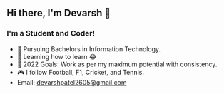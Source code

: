 ## Hi there, I'm Devarsh 👋

### I'm a Student and Coder!
- 📖 Pursuing Bachelors in Information Technology.
- 🌱 Learning how to learn 😂
- 🥅 2022 Goals: Work as per my maximum potential with consistency.
- 🎮 I follow Football, F1, Cricket, and Tennis.
- Email: devarshpatel2605@gmail.com 
